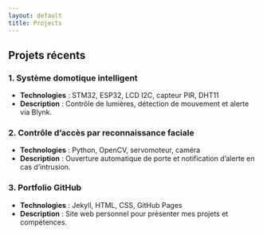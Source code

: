 ```yaml
---
layout: default
title: Projects
---
```


## Projets récents

### 1. Système domotique intelligent
- **Technologies** : STM32, ESP32, LCD I2C, capteur PIR, DHT11
- **Description** : Contrôle de lumières, détection de mouvement et alerte via Blynk.

### 2. Contrôle d’accès par reconnaissance faciale
- **Technologies** : Python, OpenCV, servomoteur, caméra
- **Description** : Ouverture automatique de porte et notification d’alerte en cas d’intrusion.

### 3. Portfolio GitHub
- **Technologies** : Jekyll, HTML, CSS, GitHub Pages
- **Description** : Site web personnel pour présenter mes projets et compétences.
